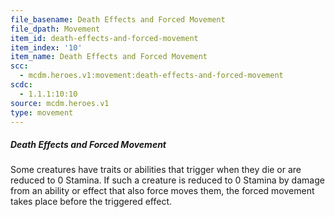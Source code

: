 ```yaml
---
file_basename: Death Effects and Forced Movement
file_dpath: Movement
item_id: death-effects-and-forced-movement
item_index: '10'
item_name: Death Effects and Forced Movement
scc:
  - mcdm.heroes.v1:movement:death-effects-and-forced-movement
scdc:
  - 1.1.1:10:10
source: mcdm.heroes.v1
type: movement
---
```


##### Death Effects and Forced Movement

Some creatures have traits or abilities that trigger when they die or are reduced to 0 Stamina. If such a creature is reduced to 0 Stamina by damage from an ability or effect that also force moves them, the forced movement takes place before the triggered effect.

